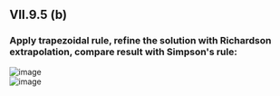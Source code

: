 ## VII.9.5 (b)
### Apply trapezoidal rule, refine the solution with Richardson extrapolation, compare result with Simpson's rule:
![image](https://user-images.githubusercontent.com/43926546/146693700-bcd2e6f0-6d91-499a-abc0-f612250776b7.png)  
![image](https://user-images.githubusercontent.com/43926546/146693915-61ebd278-4db1-4ee7-9e8f-a34b264e7f43.png)

